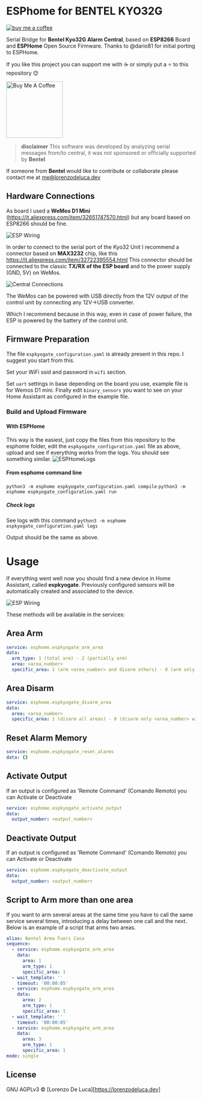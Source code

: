 # ESPhome for BENTEL KYO32G
[![buy me a coffee](https://img.shields.io/badge/support-buymeacoffee-222222.svg?style=flat-square)](https://www.buymeacoffee.com/lorenzodeluca)

Serial Bridge for **Bentel Kyo32G Alarm Central**, based on **ESP8266** Board and **ESPHome** Open Source Firmware.
Thanks to @dario81 for initial porting to ESPHome.

If you like this project you can support me with :coffee: or simply put a :star: to this repository :blush:

<a href="https://www.buymeacoffee.com/lorenzodeluca" target="_blank">
  <img src="https://www.buymeacoffee.com/assets/img/custom_images/yellow_img.png" alt="Buy Me A Coffee" width="150px">
</a>

> **disclaimer** This software was developed by analyzing serial messages from/to central, it was not sponsored or officially supported by **Bentel**

If someone from **Bentel** would like to contribute or collaborate please contact me at [me@lorenzodeluca.dev](mailto:me@lorenzodeluca.dev?subject=[GitHub]ESPKyoGate)

## Hardware Connections
As board I used a **WeMos D1 Mini** (https://it.aliexpress.com/item/32651747570.html) but any board based on ESP8266 should be fine.

![ESP Wiring](https://raw.githubusercontent.com/lorenzo-deluca/espkyogate/master/images/wiring.png)

In order to connect to the serial port of the Kyo32 Unit I recommend a connector based on **MAX3232** chip, like this https://it.aliexpress.com/item/32722395554.html
This connector should be connected to the classic **TX/RX of the ESP board** and to the power supply (GND, 5V) on WeMos.

![Central Connections](https://raw.githubusercontent.com/lorenzo-deluca/espkyogate/master/images/BentelKYO32G-Connections.jpg)

The WeMos can be powered with USB directly from the 12V output of the control unit by connecting any 12V->USB converter.

Which I recommend because in this way, even in case of power failure, the ESP is powered by the battery of the control unit.

## Firmware Preparation
The file `espkyogate_configuration.yaml` is already present in this repo.
I suggest you start from this.

Set your WiFi ssid and password in `wifi` section.

Set `uart` settings in base depending on the board you use, example file is for Wemos D1 mini.
Finally edit `binary_sensors` you want to see on your Home Assistant as configured in the example file.

### Build and Upload Firmware

#### With ESPHome 
This way is the easiest, just copy the files from this repository to the esphome folder, edit the `espkyogate_configuration.yaml` file as above, upload and see if everything works from the logs.
You should see something similar.
![ESPHomeLogs](https://raw.githubusercontent.com/lorenzo-deluca/espkyogate/master/images/ESPHomeLogs.png)

#### From esphome command line
`python3 -m esphome espkyogate_configuration.yaml compile`
`python3 -m esphome espkyogate_configuration.yaml run`

##### Check logs
See logs with this command 
`python3 -m esphome espkyogate_configuration.yaml logs`

Output should be the same as above.

# Usage
If everything went well now you should find a new device in Home Assistant, called **espkyogate**.
Previously configured sensors will be automatically created and associated to the device.

![ESP Wiring](https://raw.githubusercontent.com/lorenzo-deluca/espkyogate/master/images/HomeAssistant-Lovelace.png)

These methods will be available in the services:

## Area Arm
``` yaml
service: esphome.espkyogate_arm_area
data:
  arm_type: 1 (total arm) - 2 (partially arm)
  area: <area_number>
  specific_area: 1 (arm <area_number> and disarm others) - 0 (arm only <area_number> without changing the others)
```

## Area Disarm
``` yaml
service: esphome.espkyogate_disarm_area
data:
  area: <area_number>
  specific_area: 1 (disarm all areas) - 0 (disarm only <area_number> without changing the others)
```

## Reset Alarm Memory
``` yaml
service: esphome.espkyogate_reset_alarms
data: {}
```

## Activate Output
If an output is configured as 'Remote Command' (Comando Remoto) you can Activate or Deactivate
``` yaml
service: esphome.espkyogate_activate_output
data:
  output_number: <output_number>
```

## Deactivate Output
If an output is configured as 'Remote Command' (Comando Remoto) you can Activate or Deactivate
``` yaml
service: esphome.espkyogate_deactivate_output
data:
  output_number: <output_number>
```

## Script to Arm more than one area
If you want to arm several areas at the same time you have to call the same service several times, introducing a delay between one call and the next.
Below is an example of a script that arms two areas.
``` yaml
alias: Bentel Arma Fuori Casa
sequence:
  - service: esphome.espkyogate_arm_area
    data:
      area: 1
      arm_type: 1
      specific_area: 1
  - wait_template: ''
    timeout: '00:00:05'
  - service: esphome.espkyogate_arm_area
    data:
      area: 2
      arm_type: 1
      specific_area: 1
  - wait_template: ''
    timeout: '00:00:05'
  - service: esphome.espkyogate_arm_area
    data:
      area: 3
      arm_type: 1
      specific_area: 1
mode: single
```

## License
GNU AGPLv3 © [Lorenzo De Luca][https://lorenzodeluca.dev]
